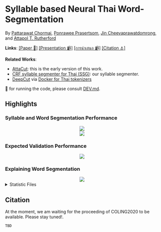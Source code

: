 # Syllable based Neural Thai Word-Segmentation

By [Pattarawat Chormai](https://pat.chormai.org), [Ponrawee Prasertsom](https://ponraw.ee), [Jin Cheevaprawatdomrong](tbd), and [Attapol  T. Rutherford](https://attapol.github.io)

**Links**: [[Paper 📑]](paper) [[Presentation 📹]](presentation_en) [[การนำเสนอ 📹]](tbd) [[Citation  ⚓️️]](#Citation)

**Related Works**:
- [AttaCut](https://pythainlp.github.io/attacut/): this is the early version of this work.
- [CRF syllable segmenter for Thai (SSG)](https://github.com/ponrawee/ssg): our syllable segmenter.
- [DeepCut](https://github.com/rkcosmos/deepcut) via [Docker for Thai tokenizers](https://github.com/PyThaiNLP/docker-thai-tokenizers)

🚧 for running the code, please consult [DEV.md](DEV.md).

## Highlights

### Syllable and Word Segmentation Performance
<div align="center">
    <img src="https://i.imgur.com/oKj7w5a.png"/>
</div>

<div align="center">
    <img src="https://i.imgur.com/LiDvDPg.png"/>
</div>

### Expected Validation Performance

<div align="center">
    <img src="https://i.imgur.com/3CbEGUW.png"/>
</div>

### Explaining Word Segmentation

<div align="center">
    <img src="https://i.imgur.com/eSxZfy4.png"/>
</div>


<details>
    <summary>Statistic Files</summary>

| Model  | Statistics File  |  
|---|---|
| BiLSTM(CH)-BI  |  [seq_ch_lstm_bi.yaml-2020-06-04--09-17.20.csv](./stats/seq_ch_lstm_bi.yaml-2020-06-04--09-17.20.csv)  |
| BiLSTM(CH-SY)-BI  | [seq_sy_ch_lstm_bi.yaml-2020-06-03--20-26.20.csv](./stats/seq_sy_ch_lstm_bi.yaml-2020-06-03--20-26.20.csv)  |
| BiLSTM(SY)-SchemeBI  | [seq_sy_lstm_bi.yaml-2020-06-03--23-35.20.csv](./stats/seq_sy_lstm_bi.yaml-2020-06-03--23-35.20.csv)  |
| BiLSTM(SY)-SchemeA  | [seq_sy_lstm_scheme_a.yaml-2020-06-03--23-35.20.csv](./stats/seq_sy_lstm_scheme_a.yaml-2020-06-03--23-35.20.csv)  |
| BiLSTM(SY)-SchemeB |  [seq_sy_lstm_scheme_b.yaml-2020-06-03--23-35.20.csv](./stats/seq_sy_lstm_scheme_b.yaml-2020-06-03--23-35.20.csv) |
| BiLSTM-CRF(SY)-BI  | [seq_sy_lstm_bi_crf.yaml-2020-06-03--18-10.20.csv](./stats/seq_sy_lstm_bi_crf.yaml-2020-06-03--18-10.20.csv)  |
| BiLSTM-CRF(SY)-SchemeA  | [seq_sy_lstm_crf_scheme_a.yaml-2020-06-03--23-34.20.csv](./stats/seq_sy_lstm_crf_scheme_a.yaml-2020-06-03--23-34.20.csv)  |
| BiLSTM-CRF(SY)-SchemeB  | [seq_sy_lstm_crf_scheme_b.yaml-2020-06-03--23-35.20.csv](./stats/seq_sy_lstm_crf_scheme_b.yaml-2020-06-03--23-35.20.csv)  |
| ID-CNN(CH)-BI  | [seq_ch_conv_3lv.yaml-2020-06-03--12-11.20.csv](./stats/seq_ch_conv_3lv.yaml-2020-06-03--12-11.20.csv)  |
| ID-CNN(CH-SY)-BI  | [seq_sy_ch_conv_3lv.yaml-2020-06-02--23-23.20.csv](./stats/seq_sy_ch_conv_3lv.yaml-2020-06-02--23-23.20.csv)  |
| ID-CNN(SY)-BI  | [seq_sy_conv_3lv.yaml-2020-06-02--08-19.20.csv](./stats/seq_sy_conv_3lv.yaml-2020-06-02--08-19.20.csv)  |
| ID-CNN(SY)-SchemeA  | [seq_sy_conv_3lv_scheme_a.yaml-2020-06-02--10-49.20.csv](./stats/seq_sy_conv_3lv_scheme_a.yaml-2020-06-02--10-49.20.csv)  |
| ID-CNN(SY)-SchemeB  | [seq_sy_conv_3lv_scheme_b.yaml-2020-06-02--10-49.20.csv](./stats/seq_sy_conv_3lv_scheme_b.yaml-2020-06-02--10-49.20.csv)  |
| ID-CNN-CRF(SY)-BI  | [seq_sy_conv_3lv_crf_bi.yaml-2020-06-01--11-40.20.csv](stats/seq_sy_conv_3lv_crf_bi.yaml-2020-06-01--11-40.20.csv)  |
| ID-CNN-CRF(SY)-SchemeA  | [seq_sy_conv_3lv_crf_scheme_a.yaml-2020-06-01--11-39.20.csv](./stats/seq_sy_conv_3lv_crf_scheme_a.yaml-2020-06-01--11-39.20.csv)  |
| ID-CNN-CRF(SY)-SchemeB  | [seq_sy_conv_3lv_crf_scheme_b.yaml-2020-06-01--11-39.20.csv](./stats/seq_sy_conv_3lv_crf_scheme_b.yaml-2020-06-01--11-39.20.csv)  |

</details>


## Citation
At the moment, we am waiting for the proceeding of COLING2020 to be available. Please stay tuned!.
```
TBD
```

[paper]: tbd
[presentation_en]: tbd
[presentation_th]: th